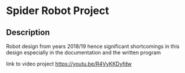 # Spider Robot Project

## Description


Robot design from years 2018/19 hence significant shortcomings in this design especially in the documentation and the written program

link to video project
https://youtu.be/R4VyKKDyfdw



